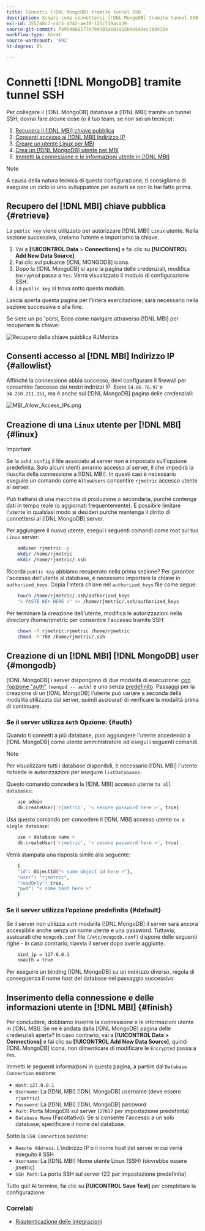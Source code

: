 ```yaml
---
title: Connetti [!DNL MongoDB] tramite tunnel SSH
description: Scopri come connettersi [!DNL MongoDB] tramite tunnel SSH.
exl-id: 3557a8c7-c4c5-4742-ae30-125c719aca39
source-git-commit: fa954868177b79d703a601a55b9e549ec1bd425e
workflow-type: tm+mt
source-wordcount: '692'
ht-degree: 0%

---
```


# Connetti [!DNL MongoDB] tramite tunnel SSH


Per collegare il [!DNL MongoDB] database a [!DNL MBI] tramite un tunnel SSH, dovrai fare alcune cose (o il tuo team, se non sei un tecnico):

1. [Recupera il [!DNL MBI] chiave pubblica](#retrieve)
1. [Consenti accesso al [!DNL MBI] Indirizzo IP](#allowlist)
1. [Creare un utente Linux per MBI](#linux)
1. [Crea un [!DNL MongoDB] utente per MBI](#mongodb)
1. [Immetti la connessione e le informazioni utente in [!DNL MBI]](#finish)

>[!NOTE]
>
>A causa della natura tecnica di questa configurazione, ti consigliamo di eseguire un ciclo in uno sviluppatore per aiutarti se non lo hai fatto prima.

## Recupero del [!DNL MBI] chiave pubblica {#retrieve}

La `public key` viene utilizzato per autorizzare [!DNL MBI] `Linux` utente. Nella sezione successiva, creiamo l’utente e importiamo la chiave.

1. Vai a **[!UICONTROL Data** > **Connections]** e fai clic su **[!UICONTROL Add New Data Source]**.
1. Fai clic sul pulsante [!DNL MONGODB] icona.
1. Dopo la [!DNL MongoDB] si apre la pagina delle credenziali, modifica `Encrypted` passa a `Yes`. Verrà visualizzato il modulo di configurazione SSH.
1. La `public key` si trova sotto questo modulo.

Lascia aperta questa pagina per l’intera esercitazione; sarà necessario nella sezione successiva e alla fine.

Se siete un po &#39;persi, Ecco come navigare attraverso [!DNL MBI] per recuperare la chiave:

![Recupero della chiave pubblica RJMetrics](../../../assets/MongoDB_Public_Key.gif)<!--{:.zoom}-->

## Consenti accesso al [!DNL MBI] Indirizzo IP {#allowlist}

Affinché la connessione abbia successo, devi configurare il firewall per consentire l’accesso dai nostri indirizzi IP. Sono `54.88.76.97` e `34.250.211.151`, ma è anche sul [!DNL MongoDB] pagina delle credenziali:

![MBI_Allow_Access_IPs.png](../../../assets/MBI_allow_access_IPs.png)

## Creazione di una `Linux` utente per [!DNL MBI] {#linux}

>[!IMPORTANT]
>
>Se la `sshd_config` il file associato al server non è impostato sull&#39;opzione predefinita. Solo alcuni utenti avranno accesso al server, il che impedirà la riuscita della connessione a [!DNL MBI]. In questi casi è necessario eseguire un comando come `AllowUsers` consentire `rjmetric` accesso utente al server.

Può trattarsi di una macchina di produzione o secondaria, purché contenga dati in tempo reale (o aggiornati frequentemente). È possibile limitare l&#39;utente in qualsiasi modo si desideri purché mantenga il diritto di connettersi al [!DNL MongoDB] server.

Per aggiungere il nuovo utente, esegui i seguenti comandi come root sul tuo `Linux` server:

```bash
    adduser rjmetric -p
    mkdir /home/rjmetric
    mkdir /home/rjmetric/.ssh
```

Ricorda `public key` abbiamo recuperato nella prima sezione? Per garantire l&#39;accesso dell&#39;utente al database, è necessario importare la chiave in `authorized_keys`. Copia l’intera chiave nel `authorized_keys` file come segue:

```bash
    touch /home/rjmetric/.ssh/authorized_keys
    "< PASTE KEY HERE >" >> /home/rjmetric/.ssh/authorized_keys
```

Per terminare la creazione dell&#39;utente, modifica le autorizzazioni nella directory /home/rjmetric per consentire l&#39;accesso tramite SSH:

```bash
    chown -R rjmetric:rjmetric /home/rjmetric
    chmod -R 700 /home/rjmetric/.ssh
```

## Creazione di un [!DNL MBI] [!DNL MongoDB] user {#mongodb}

[!DNL MongoDB] i server dispongono di due modalità di esecuzione: [con l’opzione &quot;auth&quot;](#auth) `(mongod -- auth)` e uno senza [predefinito](#default). Passaggi per la creazione di un [!DNL MongoDB] l&#39;utente può variare a seconda della modalità utilizzata dal server, quindi assicurati di verificare la modalità prima di continuare.

### Se il server utilizza `Auth` Opzione: {#auth}

Quando ti connetti a più database, puoi aggiungere l&#39;utente accedendo a [!DNL MongoDB] come utente amministratore ed esegui i seguenti comandi.

>[!NOTE]
>
>Per visualizzare tutti i database disponibili, è necessario [!DNL MBI] l&#39;utente richiede le autorizzazioni per eseguire `listDatabases.`

Questo comando concederà la [!DNL MBI] accesso utente `to all databases`:

```bash
    use admin
    db.createUser('rjmetric', '< secure password here >', true)
```

Usa questo comando per concedere il [!DNL MBI] accesso utente `to a single database`:

```bash
    use < database name >
    db.createUser('rjmetric', '< secure password here >', true)
```

Verrà stampata una risposta simile alla seguente:

```bash
    {
    "id": ObjectId("< some object id here >"),
    "user": "rjmetric",
    "readOnly": true,
    "pwd": "< some hash here >"
    }
```

### Se il server utilizza l’opzione predefinita {#default}

Se il server non utilizza `auth` modalità [!DNL MongoDB] il server sarà ancora accessibile anche senza un nome utente e una password. Tuttavia, assicurati che `mongodb.conf` file `(/etc/mongodb.conf)` dispone delle seguenti righe - in caso contrario, riavvia il server dopo averle aggiunte.

```bash
    bind_ip = 127.0.0.1
    noauth = true
```

Per eseguire un binding [!DNL MongoDB] su un indirizzo diverso, regola di conseguenza il nome host del database nel passaggio successivo.

## Inserimento della connessione e delle informazioni utente in [!DNL MBI] {#finish}

Per concludere, dobbiamo inserire la connessione e le informazioni utente in [!DNL MBI]. Se ne è andata dalla [!DNL MongoDB] pagina delle credenziali aperta? In caso contrario, vai a **[!UICONTROL Data > Connections]** e fai clic su **[!UICONTROL Add New Data Source]**, quindi [!DNL MongoDB] icona. non dimenticare di modificare le `Encrypted` passa a `Yes`.

Immetti le seguenti informazioni in questa pagina, a partire dal `Database Connection` sezione:

* `Host`: `127.0.0.1`
* `Username`: La [!DNL MBI] [!DNL MongoDB] username (deve essere `rjmetric`)
* `Password`: La [!DNL MBI] [!DNL MongoDB] password
* `Port`: Porta MongoDB sul server (`27017` per impostazione predefinita)
* `Database Name` (Facoltativo): Se si consente l&#39;accesso a un solo database, specificare il nome del database.

Sotto la `SSH Connection` sezione:

* `Remote Address`: L’indirizzo IP o il nome host del server in cui verrà eseguito il SSH
* `Username`: La [!DNL MBI] Nome utente Linux (SSH) (dovrebbe essere jmetric)
* `SSH Port`: La porta SSH sul server (22 per impostazione predefinita)

Tutto qui! Al termine, fai clic su **[!UICONTROL Save Test]** per completare la configurazione.

### Correlati

* [Riautenticazione delle integrazioni](https://experienceleague.adobe.com/docs/commerce-knowledge-base/kb/how-to/mbi-reauthenticating-integrations.html?lang=en)
